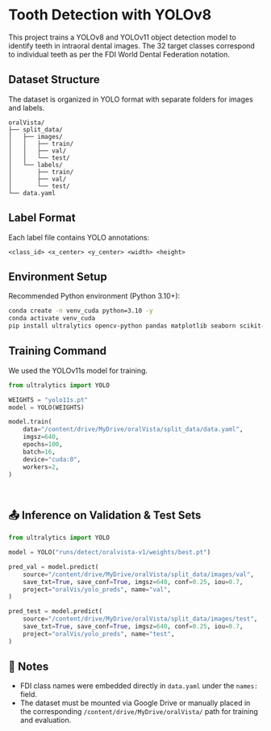 # Tooth Detection with YOLOv8

This project trains a YOLOv8 and YOLOv11 object detection model to identify teeth in intraoral dental images. The 32 target classes correspond to individual teeth as per the FDI World Dental Federation notation.

##  Dataset Structure

The dataset is organized in YOLO format with separate folders for images and labels.

```
oralVista/
├── split_data/
│   ├── images/
│   │   ├── train/
│   │   ├── val/
│   │   └── test/
│   └── labels/
│       ├── train/
│       ├── val/
│       └── test/
└── data.yaml
```

##  Label Format

Each label file contains YOLO annotations:
```
<class_id> <x_center> <y_center> <width> <height>
```

##  Environment Setup

Recommended Python environment (Python 3.10+):
```bash
conda create -n venv_cuda python=3.10 -y
conda activate venv_cuda
pip install ultralytics opencv-python pandas matplotlib seaborn scikit-learn
```

##  Training Command

We used the YOLOv11s model for training.

```python
from ultralytics import YOLO

WEIGHTS = "yolo11s.pt"
model = YOLO(WEIGHTS)

model.train(
    data="/content/drive/MyDrive/oralVista/split_data/data.yaml",
    imgsz=640,
    epochs=100,
    batch=16,
    device="cuda:0",
    workers=2,
)

 
```

## 📤 Inference on Validation & Test Sets

```python
from ultralytics import YOLO

model = YOLO("runs/detect/oralvista-v1/weights/best.pt")

pred_val = model.predict(
    source="/content/drive/MyDrive/oralVista/split_data/images/val",
    save_txt=True, save_conf=True, imgsz=640, conf=0.25, iou=0.7,
    project="oralVis/yolo_preds", name="val", 
)

pred_test = model.predict(
    source="/content/drive/MyDrive/oralVista/split_data/images/test",
    save_txt=True, save_conf=True, imgsz=640, conf=0.25, iou=0.7,
    project="oralVis/yolo_preds", name="test",  
)
```

## 📘 Notes

- FDI class names were embedded directly in `data.yaml` under the `names:` field.
- The dataset must be mounted via Google Drive or manually placed in the corresponding `/content/drive/MyDrive/oralVista/` path for training and evaluation.
